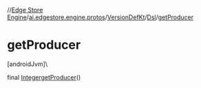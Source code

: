 //[Edge Store Engine](../../../../index.md)/[ai.edgestore.engine.protos](../../index.md)/[VersionDefKt](../index.md)/[Dsl](index.md)/[getProducer](get-producer.md)

# getProducer

[androidJvm]\

final [Integer](https://developer.android.com/reference/kotlin/java/lang/Integer.html)[getProducer](get-producer.md)()
